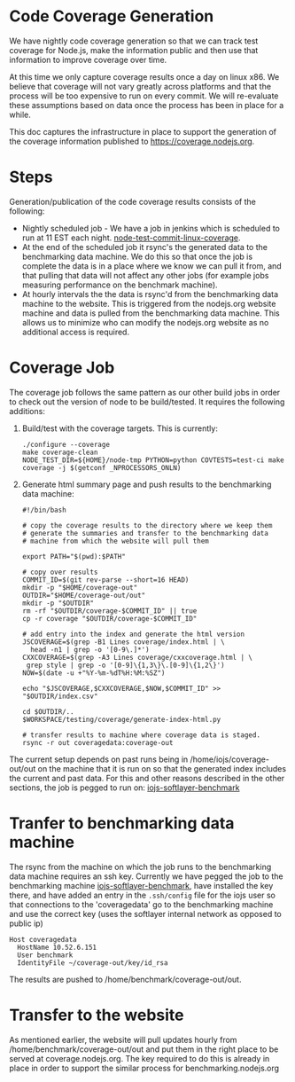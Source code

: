 # Code Coverage Generation

We have nightly code coverage generation so that we can track test coverage
for Node.js, make the information public and then use that information
to improve coverage over time.

At this time we only capture coverage results once a day on linux x86. We
believe that coverage will not vary greatly across platforms and that the
process will be too expensive to run on every commit.  We will re-evaluate
these assumptions based on data once the process has been in place for
a while.

This doc captures the infrastructure in place to support the generation
of the coverage information published to https://coverage.nodejs.org.

# Steps

Generation/publication of the code coverage results consists of the following:

* Nightly scheduled job - We have a job in jenkins which is scheduled to run at
  11 EST each night.
  [node-test-commit-linux-coverage](https://ci.nodejs.org/view/All/job/node-test-commit-linux-coverage/).
* At the end of the scheduled job it rsync's the generated data to the
  benchmarking data machine.  We do this so that once the job is complete
  the data is in a place where we know we can pull it from, and that pulling
  that data will not affect any other jobs (for example jobs measuring
  performance on the benchmark machine).
* At hourly intervals the the data is rsync'd from the benchmarking
  data machine to the website.  This is triggered from the nodejs.org website
  machine and data is pulled from the benchmarking data machine. This allows
  us to minimize who can modify the nodejs.org website as no additional
  access is required.

# Coverage Job

The coverage job follows the same pattern as our other build jobs in order
to check out the version of node to be build/tested. It requires the following
additions:

1. Build/test with the coverage targets.  This is currently:

   ```
   ./configure --coverage
   make coverage-clean
   NODE_TEST_DIR=${HOME}/node-tmp PYTHON=python COVTESTS=test-ci make coverage -j $(getconf _NPROCESSORS_ONLN)
   ```

2. Generate html summary page and push results to the benchmarking data machine:

   ```
   #!/bin/bash

   # copy the coverage results to the directory where we keep them
   # generate the summaries and transfer to the benchmarking data
   # machine from which the website will pull them

   export PATH="$(pwd):$PATH"

   # copy over results
   COMMIT_ID=$(git rev-parse --short=16 HEAD)
   mkdir -p "$HOME/coverage-out"
   OUTDIR="$HOME/coverage-out/out"
   mkdir -p "$OUTDIR"
   rm -rf "$OUTDIR/coverage-$COMMIT_ID" || true
   cp -r coverage "$OUTDIR/coverage-$COMMIT_ID"

   # add entry into the index and generate the html version
   JSCOVERAGE=$(grep -B1 Lines coverage/index.html | \
     head -n1 | grep -o '[0-9\.]*')
   CXXCOVERAGE=$(grep -A3 Lines coverage/cxxcoverage.html | \
    grep style | grep -o '[0-9]\{1,3\}\.[0-9]\{1,2\}')
   NOW=$(date -u +"%Y-%m-%dT%H:%M:%SZ")

   echo "$JSCOVERAGE,$CXXCOVERAGE,$NOW,$COMMIT_ID" >> "$OUTDIR/index.csv"

   cd $OUTDIR/..
   $WORKSPACE/testing/coverage/generate-index-html.py

   # transfer results to machine where coverage data is staged.
   rsync -r out coveragedata:coverage-out
   ```

The current setup depends on past runs being in /home/iojs/coverage-out/out
on the machine that it is run on so that the generated index
includes the current and past data. For this and other reasons described
in the other sections, the job is pegged to run on:
[iojs-softlayer-benchmark](https://ci.nodejs.org/computer/iojs-softlayer-benchmark/)


# Tranfer to benchmarking data machine
The rsync from the machine on which the job runs to the benchmarking
data machine requires an ssh key.  Currently we have pegged the job to the
benchmarking machine
[iojs-softlayer-benchmark](https://ci.nodejs.org/computer/iojs-softlayer-benchmark/),
have installed the key there, and have added an entry in
the ```.ssh/config``` file for the iojs user so that connections to the
'coveragedata' go to the benchmarking machine and use the correct key
(uses the softlayer internal network as opposed to public ip)

```
Host coveragedata
  HostName 10.52.6.151
  User benchmark
  IdentityFile ~/coverage-out/key/id_rsa
```

The results are pushed to /home/benchmark/coverage-out/out.

# Transfer to the website
As mentioned earlier, the website will pull updates hourly from
/home/benchmark/coverage-out/out and put
them in the right place to be served at coverage.nodejs.org.  The key
required to do this is already in place in order to support the similar process
for benchmarking.nodejs.org
